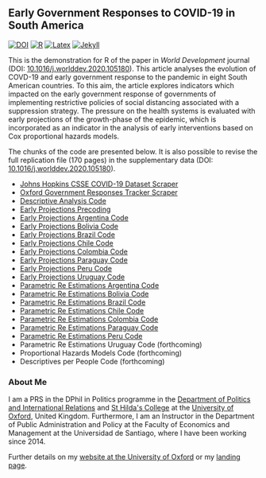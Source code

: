 ## Early Government Responses to COVID-19 in South America

[![DOI](https://img.shields.io/badge/DOI-10.1016/j.worlddev.2020.105180-blue)](https://doi.org/10.1016/j.worlddev.2020.105180) [![R](https://img.shields.io/badge/made%20with-R%20v3.6.1-1f425f.svg)](https://cran.r-project.org/) [![Latex](https://img.shields.io/badge/made%20with-LaTeX-1f425f.svg)](https://www.latex-project.org/) [![Jekyll](https://img.shields.io/badge/made%20with-Jekyll-1f425f.svg)](https://jekyllrb.com/)

This is the demonstration for R of the paper in *World Development* journal (DOI: [10.1016/j.worlddev.2020.105180](https://doi.org/10.1016/j.worlddev.2020.105180)). This article analyses the evolution of COVD-19 and early government response to the pandemic in eight South American countries. To this aim, the article explores indicators which impacted on the early government response of governments of implementing restrictive policies of social distancing associated with a suppression strategy. The pressure on the health systems is evaluated with early projections of the growth-phase of the epidemic, which is incorporated as an indicator in the analysis of early interventions based on Cox proportional hazards models.

The chunks of the code are presented below. It is also possible to revise the full replication file (170 pages) in the supplementary data (DOI: [10.1016/j.worlddev.2020.105180](https://doi.org/10.1016/j.worlddev.2020.105180)).

- [Johns Hopkins CSSE COVID-19 Dataset Scraper](demonstration-R/CSSE-Scraper.md)
- [Oxford Government Responses Tracker Scraper](demonstration-R/OxCGRT.md)
- [Descriptive Analysis Code](demonstration-R/Descriptive-Analysis.md)
- [Early Projections Precoding](demonstration-R/Projections-Precoding.md)
- [Early Projections Argentina Code](demonstration-R/Projections-Argentina.md)
- [Early Projections Bolivia Code](demonstration-R/Projections-Bolivia.md)
- [Early Projections Brazil Code](demonstration-R/Projections-Brazil.md)
- [Early Projections Chile Code](demonstration-R/Projections-Chile.md)
- [Early Projections Colombia Code](demonstration-R/Projections-Colombia.md)
- [Early Projections Paraguay Code](demonstration-R/Projections-Paraguay.md)
- [Early Projections Peru Code](demonstration-R/Projections-Peru.md)
- [Early Projections Uruguay Code](demonstration-R/Projections-Uruguay.md)
- [Parametric Re Estimations Argentina Code](demonstration-R/Re-Argentina.md)
- [Parametric Re Estimations Bolivia Code](demonstration-R/Re-Bolivia.md)
- [Parametric Re Estimations Brazil Code](demonstration-R/Re-Brazil.md)
- [Parametric Re Estimations Chile Code](demonstration-R/Re-Chile.md)
- [Parametric Re Estimations Colombia Code](demonstration-R/Re-Colombia.md)
- [Parametric Re Estimations Paraguay Code](demonstration-R/Re-Paraguay.md)
- [Parametric Re Estimations Peru Code](demonstration-R/Re-Peru.md)
- Parametric Re Estimations Uruguay Code (forthcoming)
- Proportional Hazards Models Code (forthcoming)
- Descriptives per People Code (forthcoming)

### About Me

I am a PRS in the DPhil in Politics programme in the [Department of Politics and International Relations](https://www.politics.ox.ac.uk/) and [St Hilda's College](https://www.sthildas.ox.ac.uk/) at the [University of Oxford](http://www.ox.ac.uk/), United Kingdom. Furthermore, I am an Instructor in the Department of Public Administration and Policy at the Faculty of Economics and Management at the Universidad de Santiago, where I have been working since 2014. 

Further details on my [website at the University of Oxford](http://users.ox.ac.uk/~shil5311/) or my [landing page](https://bgonzalezbustamante.com/).
